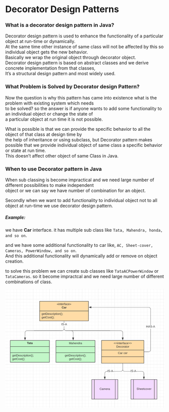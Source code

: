 # Decorator Design Patterns
### What is a decorator design pattern in Java?

   <p>Decorator design pattern is used to enhance the functionality of a particular object at run-time or dynamically.<br/>
  At the same time other instance of same class will not be affected by this so individual object gets the new behavior.<br/>
  Basically we wrap the original object through decorator object.<br/>
  Decorator design pattern is based on abstract classes and we derive concrete implementation from that classes,<br/>
  It’s a structural design pattern and most widely used.</p>

### What Problem is Solved by Decorator design Pattern?
<p>Now the question is why this pattern has came into existence what is the problem with existing system which needs <br/>
to be solved? so the answer is if anyone wants to add some functionality to an individual object or change the state of <br/>a particular object at run time it is not possible.</p>

<p> What is possible is that we can provide the specific behavior to all the object of that class at design time by<br/> 
the help of inheritance or using subclass, but Decorator pattern makes possible that we provide individual object of same class a specific behavior or state at run time.<br/> This doesn’t affect other object of same Class in Java.</p>

### When to use Decorator pattern in Java
<p>When sub classing is become impractical and we need large number of different possibilities to make independent <br/>object or we can say we have number of combination for an object.</p>

<p>Secondly when we want to add functionality to individual object not to all object at run-time we use decorator design pattern.</p>

##### Example:
   we have  **Car** interface. it has multiple sub class like
`Tata, Mahendra, honda, and so on`.</p>
  and we have some additional functionality to car like, `AC, Sheet-cover, 
Cameras, PowerWindow, and so on`.<br/>
 And this additional functionality will dynamically add or remove on object creation.

to solve this problem we can create sub classes like `TataACPowerWindow` or `TataCameras`.
so it become impractcal and we need large number of different combinations of class.


![plot](./img.png)


   